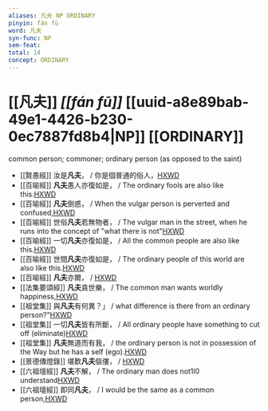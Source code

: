 ```yaml
---
aliases: 凡夫 NP ORDINARY
pinyin: fán fū
word: 凡夫
syn-func: NP
sem-feat: 
total: 14
concept: ORDINARY 
---
```

# [[凡夫]] *[[fán fū]]*  [[uuid-a8e89bab-49e1-4426-b230-0ec7887fd8b4|NP]] [[ORDINARY]]
common person; commoner; ordinary person (as opposed to the saint)
 - [[賢愚經]] 汝是**凡夫**， / 你是個普通的俗人，[HXWD](https://hxwd.org/textview.html?location=KR6b0059_T_002-0360a.15)
 - [[百喻經]] **凡夫**愚人亦復如是， / The ordinary fools are also like this.[HXWD](https://hxwd.org/textview.html?location=KR6b0066_T_002-0548c.19)
 - [[百喻經]] **凡夫**倒惑， / When the vulgar person is perverted and confused,[HXWD](https://hxwd.org/textview.html?location=KR6b0066_T_003-0550a.21)
 - [[百喻經]] 世俗**凡夫**若無物者， / The vulgar man in the street, when he runs into the concept of "what there is not"[HXWD](https://hxwd.org/textview.html?location=KR6b0066_T_003-0551b.24)
 - [[百喻經]] 一切**凡夫**亦復如是， / All the common people are also like this.[HXWD](https://hxwd.org/textview.html?location=KR6b0066_T_003-0552b.53)
 - [[百喻經]] 世間**凡夫**亦復如是， / The ordinary people of this world are also like this.[HXWD](https://hxwd.org/textview.html?location=KR6b0066_T_004-0554a.40)
 - [[百喻經]] **凡夫**亦爾， / [HXWD](https://hxwd.org/textview.html?location=KR6b0066_T_004-0556a.10)
 - [[法集要頌經]] **凡夫**貪世樂， / The common man wants worldly happiness,[HXWD](https://hxwd.org/textview.html?location=KR6b0070_T_001-0777c.46)
 - [[祖堂集]] 與**凡夫**有何異？」 / what difference is there from an ordinary person?"[HXWD](https://hxwd.org/textview.html?location=KR6q0002_Yan_003-1104a.26)
 - [[祖堂集]] 一切**凡夫**皆有所斷， / All ordinary people have something to cut off (eliminate)[HXWD](https://hxwd.org/textview.html?location=KR6q0002_Yan_003-1104a.30)
 - [[祖堂集]] **凡夫**無道而有我， / the ordinary person is not in possession of the Way but he has a self (ego).[HXWD](https://hxwd.org/textview.html?location=KR6q0002_Yan_003-1105a.17)
 - [[景德傳燈錄]] 堪歎**凡夫**傴僂， / [HXWD](https://hxwd.org/textview.html?location=KR6q0003_T_029-0450a.28)
 - [[六祖壇經]] **凡夫**不解， / The ordinary man does not1l0 understand[HXWD](https://hxwd.org/textview.html?location=KR6q0082_T_001-0339c.48)
 - [[六祖壇經]] 即同**凡夫**， / I would be the same as a common person,[HXWD](https://hxwd.org/textview.html?location=KR6q0082_T_001-0343a.80)